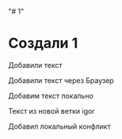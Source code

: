 "# 1" 
# Создали 1
Добавили текст

Добавили текст через Браузер

Добавим текст локально

Текст из новой ветки igor


Добавил локальный конфликт
